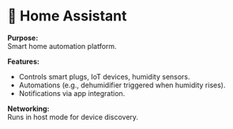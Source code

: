 # 🏡 Home Assistant

**Purpose:**  
Smart home automation platform.  

**Features:**  
- Controls smart plugs, IoT devices, humidity sensors.  
- Automations (e.g., dehumidifier triggered when humidity rises).  
- Notifications via app integration.  

**Networking:**  
Runs in host mode for device discovery.  
